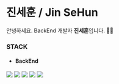# 진세훈 / Jin SeHun

안녕하세요. BackEnd 개발자 **진세훈**입니다. 🧑‍💻



### **STACK**
- #### BackEnd
<div>
  <img src="https://img.shields.io/badge/Spring Boot-6DB33F?style=flat-square&logo=SpringBoot&logoColor=white" />
  <img src="https://img.shields.io/badge/Spring-6DB33F?style=flat-square&logo=Spring&logoColor=white" />
  <img src="https://img.shields.io/badge/Spring Security-6DB33F?style=flat-square&logo=SpringSecurity&logoColor=white" />
  <img src="https://img.shields.io/badge/Java-007396?style=flat-square&logo=Java&logoColor=white" />
  <img src="https://img.shields.io/badge/C#-00599C?style=flat-square&logo=c&logoColor=white" />

</div>
